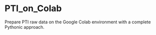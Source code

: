 # PTI_on_Colab
Prepare PTI raw data on the Google Colab environment with a complete Pythonic approach.
